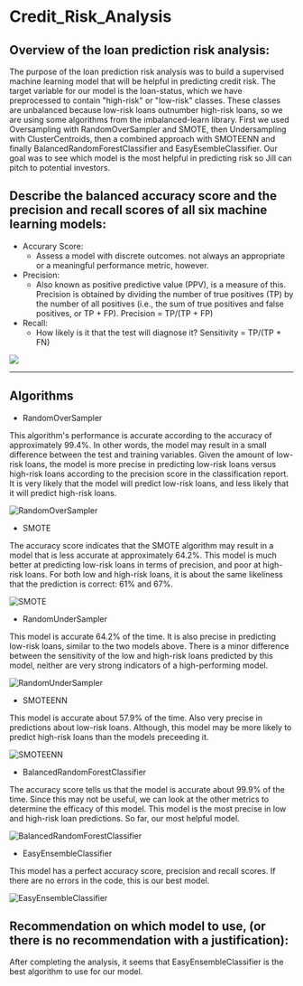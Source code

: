 # Credit_Risk_Analysis

## Overview of the loan prediction risk analysis:

  The purpose of the loan prediction risk analysis was to build a supervised machine learning model that will be helpful in predicting credit risk. The target variable for our model is the loan-status, which we have preprocessed to contain "high-risk" or "low-risk" classes. These classes are unbalanced because low-risk loans outnumber high-risk loans, so we are using some algorithms from the imbalanced-learn library. First we used Oversampling with RandomOverSampler and SMOTE, then Undersampling with ClusterCentroids, then a combined approach with SMOTEENN and finally BalancedRandomForestClassifier and EasyEsembleClassifier. Our goal was to see which model is the most helpful in predicting risk so Jill can pitch to potential investors.

## Describe the balanced accuracy score and the precision and recall scores of all six machine learning models:

- Accurary Score: 
  - Assess a model with discrete outcomes. not always an appropriate or a meaningful performance metric, however.
- Precision: 
  - Also known as positive predictive value (PPV), is a measure of this. Precision is obtained by dividing the number of true positives (TP) by the number of all positives (i.e., the sum of true positives and false positives, or TP + FP). Precision = TP/(TP + FP)
- Recall: 
  - How likely is it that the test will diagnose it? Sensitivity = TP/(TP + FN)

![](https://github.com/jmalauss/Credit_Risk_Analysis/blob/main/Resources/Binary_Outcomes_Table.png)

_______________________________________________________________________________________________________________________________________________________________________
## Algorithms

- RandomOverSampler

This algorithm's performance is accurate according to the accuracy of approximately 99.4%. In other words, the model may result in a small difference between the test and training variables. Given the amount of low-risk loans, the model is more precise in predicting low-risk loans versus high-risk loans according to the precision score in the classification report. It is very likely that the model will predict low-risk loans, and less likely that it will predict high-risk loans.

![RandomOverSampler](https://github.com/jmalauss/Credit_Risk_Analysis/blob/main/Resources/RandomOverSampler.png)

- SMOTE

The accuracy score indicates that the SMOTE algorithm may result in a model that is less accurate at approximately 64.2%. This model is much better at predicting low-risk loans in terms of precision, and poor at high-risk loans. For both low and high-risk loans, it is about the same likeliness that the prediction is correct: 61% and 67%. 

![SMOTE](https://github.com/jmalauss/Credit_Risk_Analysis/blob/main/Resources/SMOTE.png)

- RandomUnderSampler 

This model is accurate 64.2% of the time. It is also precise in predicting low-risk loans, similar to the two models above. There is a minor difference between the sensitivity of the low and high-risk loans predicted by this model, neither are very strong indicators of a high-performing model.

![RandomUnderSampler](https://github.com/jmalauss/Credit_Risk_Analysis/blob/main/Resources/RandomUnderSampler.png)

- SMOTEENN 

This model is accurate about 57.9% of the time. Also very precise in predictions about low-risk loans. Although, this model may be more likely to predict high-risk loans than the models preceeding it.

![SMOTEENN](https://github.com/jmalauss/Credit_Risk_Analysis/blob/main/Resources/SMOTEENN.png)

- BalancedRandomForestClassifier

The accuracy score tells us that the model is accurate about 99.9% of the time. Since this may not be useful, we can look at the other metrics to determine the efficacy of this model. This model is the most precise in low and high-risk loan predictions. So far, our most helpful model.

![BalancedRandomForestClassifier](https://github.com/jmalauss/Credit_Risk_Analysis/blob/main/Resources/BalancedRandomForestClassifier.png)

- EasyEnsembleClassifier 

This model has a perfect accuracy score, precision and recall scores. If there are no errors in the code, this is our best model.

![EasyEnsembleClassifier](https://github.com/jmalauss/Credit_Risk_Analysis/blob/main/Resources/EasyEnsembleClassifier.png)

## Recommendation on which model to use, (or there is no recommendation with a justification):

After completing the analysis, it seems that EasyEnsembleClassifier is the best algorithm to use for our model. 
